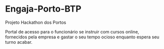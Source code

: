 # Engaja-Porto-BTP

Projeto Hackathon dos Portos

Portal de acesso para o funcionário se instruir com cursos online, fornecidos pela empresa e gastar o seu tempo ocioso enquanto espera seu turno acabar.
